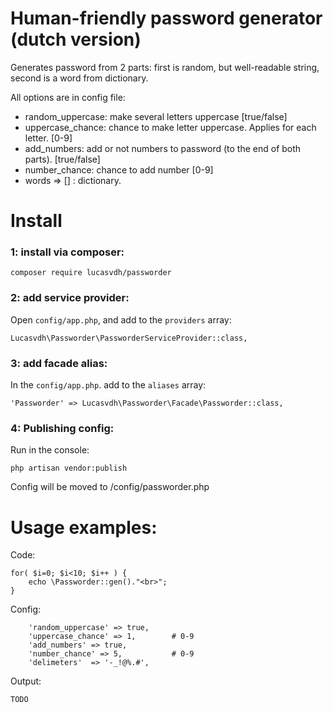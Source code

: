 # Human-friendly password generator (dutch version)

Generates password from 2 parts: first is random, but well-readable string, second is a word from dictionary.

All options are in config file:

 - random_uppercase: make several letters uppercase [true/false]
 - uppercase_chance: chance to make letter uppercase. Applies for each letter. [0-9]
 - add_numbers: add or not numbers to password (to the end of both parts). [true/false]
 - number_chance: chance to add number [0-9]
 - words => [] : dictionary.



# Install

### 1: install via composer:
```
composer require lucasvdh/passworder
```

### 2: add service provider:

Open `config/app.php`, and add to the `providers` array:
```
Lucasvdh\Passworder\PassworderServiceProvider::class,
```

### 3: add facade alias:

In the `config/app.php`. add to the `aliases` array:
```
'Passworder' => Lucasvdh\Passworder\Facade\Passworder::class,
```

### 4: Publishing config:

Run in the console:
```
php artisan vendor:publish
```
Config will be moved to /config/passworder.php

# Usage examples:

Code:
```
for( $i=0; $i<10; $i++ ) {
	echo \Passworder::gen()."<br>";
}
```

Config:
```
	'random_uppercase' => true,
	'uppercase_chance' => 1,        # 0-9
	'add_numbers' => true,
	'number_chance' => 5,           # 0-9
	'delimeters'  => '-_!@%.#',
```

Output:
```
TODO
```
